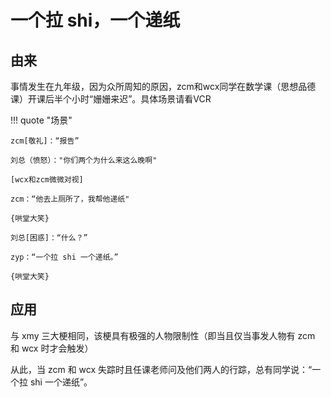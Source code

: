 # 一个拉 shi，一个递纸

## 由来

事情发生在九年级，因为众所周知的原因，zcm和wcx同学在数学课（思想品德课）开课后半个小时“姗姗来迟”。具体场景请看VCR

!!! quote "场景"

    zcm[敬礼]：“报告”
    
    刘总（愤怒）："你们两个为什么来这么晚啊"
    
    [wcx和zcm微微对视]
    
    zcm：“他去上厕所了，我帮他递纸"
    
    {哄堂大笑}
    
    刘总[困惑]：“什么？”
    
    zyp：“一个拉 shi 一个递纸。”
    
    {哄堂大笑}

## 应用

与 xmy 三大梗相同，该梗具有极强的人物限制性（即当且仅当事发人物有 zcm 和 wcx 时才会触发）

从此，当 zcm 和 wcx 失踪时且任课老师问及他们两人的行踪，总有同学说：“一个拉 shi 一个递纸”。

